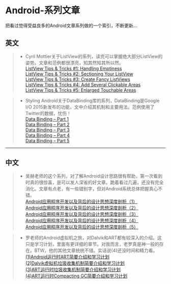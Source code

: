 # Android-系列文章

把看过觉得受益良多的Android文章系列做的一个索引，不断更新...

## 英文
>* Cyril Mottier关于ListView的系列，读完可以掌握绝大部分ListView的姿势。文章和范例都很漂亮，知其然知其所以然。  
[ListView Tips & Tricks #1: Handling Emptiness](http://www.cyrilmottier.com/2011/06/20/listview-tips-tricks-1-handle-emptiness/)  
[ListView Tips & Tricks #2: Sectioning Your ListView](http://www.cyrilmottier.com/2011/07/05/listview-tips-tricks-2-section-your-listview/)  
[ListView Tips & Tricks #3: Create Fancy ListViews](http://www.cyrilmottier.com/2011/08/08/listview-tips-tricks-3-create-fancy-listviews/)  
[ListView Tips & Tricks #4: Add Several Clickable Areas](http://www.cyrilmottier.com/2011/11/23/listview-tips-tricks-4-add-several-clickable-areas/)  
[ListView Tips & Tricks #5: Enlarged Touchable Areas](http://www.cyrilmottier.com/2012/02/16/listview-tips-tricks-5-enlarged-touchable-areas/)

>* Styling Android关于DataBinding库的系列，DataBinding是Google I/O 2015新发布的功能，文中介绍其机制和主要用法。范例使用了Twitter的数据，忧伤！  
[Data Binding – Part 1](https://blog.stylingandroid.com/data-binding-part-1)  
[Data Binding – Part 2](https://blog.stylingandroid.com/data-binding-part-2)  
[Data Binding – Part 3](https://blog.stylingandroid.com/data-binding-part-3)  
[Data Binding – Part 4](https://blog.stylingandroid.com/data-binding-part-4)  
[Data Binding – Part 5](https://blog.stylingandroid.com/data-binding-part-5)  


---  
## 中文


>* 吴赫老师的这个系列，对了解Android设计思路很有帮助，第一次看到时真的很惊喜，是可以发人深省的好文章。跪着看过几遍，还没有完全消化。文章有点老，有一些错别字，但对Android系统总体把握真心不错。  
[Android应用程序开发以及背后的设计思想深度剖析（1）](http://blog.csdn.net/21cnbao/article/details/7835255)  
[Android应用程序开发以及背后的设计思想深度剖析（2）](http://blog.csdn.net/21cnbao/article/details/7917652)  
[Android应用程序开发以及背后的设计思想深度剖析（3）](http://blog.csdn.net/21cnbao/article/details/7980633)  
[Android应用程序开发以及背后的设计思想深度剖析（4）](http://blog.csdn.net/21cnbao/article/details/8018768)  
[Android应用程序开发以及背后的设计思想深度剖析（5）](http://blog.csdn.net/21cnbao/article/details/8068896)  

>* 罗老师的Android虚拟机之旅，对Dalvik和ART都有较深入的介绍。这只是学习计划，里面有更详细的章节。对我而言，老罗真是神一般的存在。BTW，他的其他文章统统不错。实话说(4)还没时间和精力看。 
[(1)Android运行时ART简要介绍和学习计划](http://blog.csdn.net/luoshengyang/article/details/39256813)    
[(2)Dalvik虚拟机垃圾收集机制简要介绍和学习计划](http://blog.csdn.net/luoshengyang/article/details/41338251)  
[(3)ART运行时垃圾收集机制简要介绍和学习计划](http://blog.csdn.net/luoshengyang/article/details/42072975)  
[(4)ART运行时Compacting GC简要介绍和学习计划](http://blog.csdn.net/luoshengyang/article/details/44513977)  

